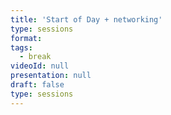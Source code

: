```yaml
---
title: 'Start of Day + networking'
type: sessions
format: 
tags:
  - break
videoId: null
presentation: null
draft: false
type: sessions
---
```

<!-- Breakfast, Lunch and Coffee is served over in our {{< button-link label="virtual Meet & Greet Room" icon="link" url="/online-conference/#the-meet--greet-room" >}}. You are welcome to have a chat and network before the official program starts. -->
